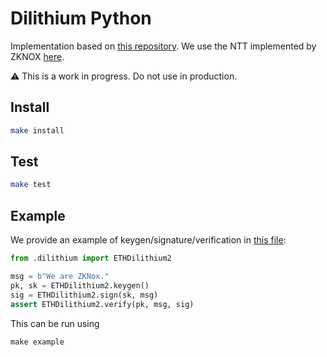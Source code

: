 # Dilithium Python


Implementation based on [this repository](https://github.com/GiacomoPope/dilithium-py/). We use the NTT implemented by ZKNOX [here](https://github.com/zkNoxHQ/ntt).

:warning: This is a work in progress. Do not use in production.

## Install
```bash
make install
```

## Test
```bash
make test
```

## Example

We provide an example of keygen/signature/verification in [this file](dilithium_py/example.py):
```python
from .dilithium import ETHDilithium2

msg = b"We are ZKNox."
pk, sk = ETHDilithium2.keygen()
sig = ETHDilithium2.sign(sk, msg)
assert ETHDilithium2.verify(pk, msg, sig)
```
This can be run using
```bask
make example
``` 